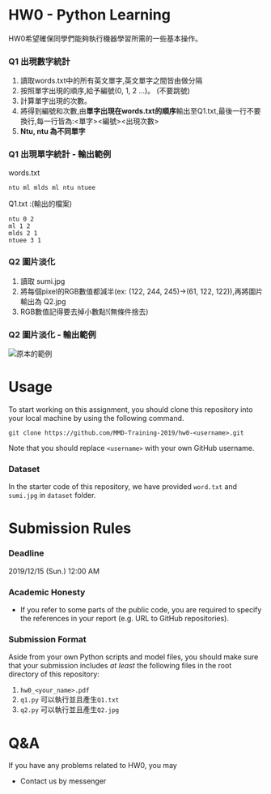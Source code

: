 # HW0 - Python Learning
HW0希望確保同學們能夠執行機器學習所需的一些基本操作。

### Q1 出現數字統計
 1. 讀取words.txt中的所有英文單字,英文單字之間皆由<space>做分隔
 2. 按照單字出現的順序,給予編號(0, 1, 2 ...)。 (不要跳號)
 3. 計算單字出現的次數。
 4. 將得到編號和次數,由**單字出現在words.txt的順序**輸出至Q1.txt,最後一行不要換行,每一行皆為:<單字><space><編號><space><出現次數>
 5. **Ntu, ntu 為不同單字**

### Q1 出現單字統計 - 輸出範例
words.txt 

    ntu ml mlds ml ntu ntuee
Q1.txt :(輸出的檔案)

    ntu 0 2
    ml 1 2
    mlds 2 1
    ntuee 3 1

### Q2 圖片淡化
 1. 讀取 sumi.jpg
 2. 將每個pixel的RGB數值都減半(ex: (122, 244, 245)->(61, 122, 122)),再將圖片輸出為 Q2.jpg
 3. RGB數值記得要去掉小數點!(無條件捨去)

### Q2 圖片淡化 - 輸出範例
![原本的範例](https://github.com/MMD-Training-2019/hw0-test/blob/master/example/west.PNG)

# Usage
To start working on this assignment, you should clone this repository into your local machine by using the following command.

    git clone https://github.com/MMD-Training-2019/hw0-<username>.git
Note that you should replace `<username>` with your own GitHub username.

### Dataset
In the starter code of this repository, we have provided `word.txt` and `sumi.jpg` in `dataset` folder.

# Submission Rules
### Deadline
2019/12/15 (Sun.) 12:00 AM

### Academic Honesty
-   If you refer to some parts of the public code, you are required to specify the references in your report (e.g. URL to GitHub repositories).      

### Submission Format
Aside from your own Python scripts and model files, you should make sure that your submission includes *at least* the following files in the root directory of this repository:
 1.   `hw0_<your_name>.pdf`  
 2.    `q1.py`
可以執行並且產生`Q1.txt`
 3.    `q2.py`
可以執行並且產生`Q2.jpg`

# Q&A
If you have any problems related to HW0, you may
- Contact us by messenger
